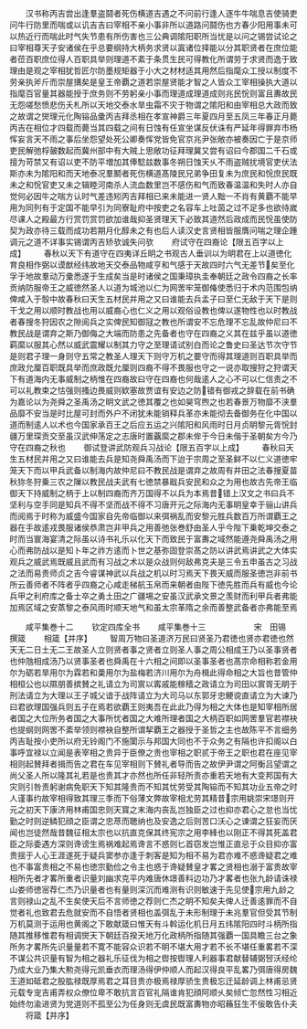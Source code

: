 <!-- { "loadSidebar": true } -->
　　汉书称丙吉尝出逢羣盗鬪者死伤横道吉遇之不问前行逢人逐牛牛喘息吉使骑吏问牛行防里而喘或以讥吉吉曰宰相不亲小事非所以道路问鬪伤也方春少阳用事未可以热近行而喘此时气失节患有所伤害也三公典调隂阳职所当忧是以问之锡尝试论之曰宰相尊天子安诸侯在乎总要纲持大柄务求贤以寘诸位择能以分其职贤者在庶位能者莅百职庶位得人百职具举则理道不紊于条贯生民可得教化所谓劳于求贤而逸于致理由是观之宰相犹哲匠尔防墨规矩器于小大之材材适其用然后指麾众工授以制度不劳亲执斧斤而崇屋搆矣是皇王帝覇之道若崇屋贤能才智之人皆众工宰相操执大道以指麾百官量其器能授于庶务则不劳躬亲小事而理道成理道成则兆民恱则富且夀故民无怨嗟愁愤悲伤夭札所以天地交泰水旱虫霜不灾于物谓之隂阳和由宰相总大政而致之故谓之爕理元化陶镕品彚丙吉拜丞相在孝宣神爵三年夏四月至五凤三年春正月薨丙吉在相位才四载而薨当其四载之间有日蚀有任宣坐谋反伏诛有严延年得罪弃市杨恽妄言天不雨之事后坐怨望处死公卿奏恽党皆免官京兆尹张敞亦被奏因亡于是京师吏民解弛桴皷数起而冀州部中有大贼上思敞功征拜理冀又尝有诏曰今郡国二千石或擅为苛禁又有诏以吏不防平増加其俸騐兹数事冬朔日蚀天乆不雨盗贼扰境官吏伏法斯亦未为隂阳和而天地泰况羣鬭者死伤横道髙陵民兄弟争田复未为庶民和恱庶民既未之和恱官吏又未之辑睦河南杀人流血数里岂不感伤和气而致春温温和失时人亦自觉何必因牛之喘方认时气差违矧丙吉拜相已来未能进一贤人黜一不肖有黄覇不能早用为同列有于定国不能早引为同寮耻府中按吏之名容车上吐茵之过不足多也欲待嵗尽课人之殿最方行赏罚赏罚欲加谁哉抑圣贤理天下必致其道然后政成而民恱虽使防契为政亦待三载而成功若期月化醇未之有也后人读汉史言贤相皆服膺问喘之理企踵调元之道不详事实锡谓丙吉矫欤诚失问欤
　　府试守在四裔论【限五百字以上成】
　　春秋以天下有道守在四夷详丘眀之书观古人垂训以为眀君在上以道徳化育良相作弼以谟猷经纬故地天交泰品物咸亨和气感于天故四时六气无差节矣至化孚于地故羣动万彚悉遂于生成矣当是时诸侯之国秉璋执圭奉朝廷之政令四裔之长率贡纳防服帝王之威徳然圣人以道为城池以仁为网罟牢笼御偹使悉归于术内范围包纳俾咸入于彀中故春秋曰天生五材民并用之又曰谁能去兵孟子曰至仁无敌于天下是则干戈之用以顺时教战也用以威裔心也仁义之用以观俗设教也俾以遂物性也以时教战者春搜冬狩因农之隙阅兵之实俾民知御冦之教也所谓安不忘危理不忘乱故仲尼曰不教民战是谓弃之斯乃御侮之大端而防患之先备者也守在四裔之义其在兹乎虽以道徳羁縻以服其心然以威武震耀以制其力守之至理请试别白而论之鲁史曰圣达节次守节是则君子理一身则守五常之教圣人理天下则守万机之要守而得其理道则百职具举而庶政允厘百职既具举而庶政既允厘则四裔不得不畏服也守之一说亦取搜狩之狩谓天下有道海内无事威制之柄惟在四裔故曰守在四裔也何哉逺人之心不可以仁信责之不可以礼教束之怙强则搔边畏威则欵塞故贾谊有安边之防错有御戎之辞载在前书确为嘉论以为尧舜之圣禹汤之眀文武之徳其覆之也如昊穹煦之也若春景万物靡不浃羣品靡不安当是时比屋可封而外户不闭犹未能销释兵革亦未能彻去备御务在化中国以道而制逺人以术也今国家承百王之后应五运之兴隂阳和风雨时日月贞眀黎元胥恱封疆万里琛贡交至虽汉武伸荡定之志唐时置覊縻之郡未侔于今日未偕于圣朝矣方今乃守在四裔之秋也
　　御试登讲武防观兵习战论【限五百字以上成】
　　春秋曰天生五材民并用之又曰谁能去兵是知尧舜禹汤而下迨于宗周之至圣鲜不以仁义道徳牢笼天下而以甲兵武备以制海内故仲尼曰不教民战是谓弃之故周有井田之法春搜夏苗秋狝冬狩乗三农之隟以教民战夫武有七徳禁暴戢兵安民和众之为用也故古先帝王临御天下持威制之柄于上以制四裔而齐万国得不以兵为本焉昔错上汉文之书曰兵不坚利与空手同是知兵不得不坚而战不得不习唐开元之际海内无事眀皇幸于骊山讲兵而阅焉于时称为威盛今国家自先帝临御以来弭祸乱而安黎元胜兵数百万所谓覇王之器在手故逺戎畏服诸侯恭肃岂非甲兵之用善弛张巻舒由圣人乎今陛下乗乾坤交泰之时而当寰海宴清之际虽以诗书礼乐以化天下而致民于富夀之域然能遵尧舜禹汤之用心而弗防战以是知卜年之祚方逺而卜世之基弥固登崇髙之防以讲武焉讲武之大体实观兵之威武焉既威且武而有习战之术以是众战则何敌弗克夫是三令五申虽古之习战之法而易贵师贞之吉今睿谋神武以兵战之机以时习焉天下畏天威而服圣徳岂非前书所云善师者不阵者乎四裔之心咸走梯航玉帛而来朝者由陛下徳先胜而兵有威也今论兵甲之利府库之备士卒之勇土田之广疆埸之安虽汉武承文景之羡财而利甲兵者弗能加焉区域之安蒸黎之泰风雨时顺天地气和虽太宗革隋之余而善整武备者亦弗能至焉














　　咸平集巻十二
　　钦定四库全书
　　咸平集巻十三　　　　　　宋　田锡　撰箴
　　相箴【并序】
　　智周万物曰圣道济万民曰贤圣乃君徳也贤亦君徳也然天无二日土无二王故圣人立则贤者事之贤者立则圣人事之周公相成王乃以圣事贤者也仲虺相成汤乃以贤事圣者也舜禹在十六相之间即以圣事圣者也髙宗命相称若金用尔为砺若旱用尔为霖若和羮用尔为盐梅若济川用尔为舟楫此得命相之大旨也昔管仲相桓公也以隰朋善摈賛之礼请立为司賔以寗戚能稼穑之政请立为司田以賔胥无眀于刑法请立为大理以王子城父谙于战阵请立为大司马以东郭牙忠鲠谠直请立为大谏乃曰君欲理国强兵则五子在焉若欲覇王则夷吾在此此乃得为相之大体也是知宰相所居者国之大位所务者国之大事所忧者国之大难所理者国之大柄百职如网罟羣官若襟袂也提纲则网罟不紊举领则襟袂自整所谓挈覇王之器授于圣哲之主也故陈平不言细务丙吉耻按小吏所以府无铃阁门不施闑示与邦国大同也不于众务之有隔也许扣阁以白事呼宜禄以立闻是表宰相之贵异于臣僚之贵也宰相之职贰于帝王之职也君在座见宰相则起賛拜者揖而告之君在车见宰相则下賛礼者导而告之故伊尹谓之阿衡吕望谓之尚父圣人所以隆其礼若是也贵其才亦然也所任非轻所责亦重若天地有大变邦国有大灾则引咎责躬谢病免职天下知其隆贵而不知其忧劳受其陶镕而不知其功业五帝之时人谨事约故宰相得致其理三季而下俗薄文弊故宰相尤劳其精昔宗用姚崇宋璟则开元之初天下康济用林甫国忠则天寳之末海内丧乱岂独臣之过也抑亦君心之怠也当忧勤之时则逆鳞犯顔之臣谓之忠荩而聴纳也及安逸之后则苦口沃心之谏谓之狂妄而厌闻也岂徒然哉昔魏征相太宗也以抗直克保其终宪宗之用李綘也以刚正不得其死盖君臣之际委遇方深则谗谤生焉祸难起焉谗言不惑则匕首窃发岂惟正直忌于众目抑亦富贵揺于人心王涯遂死于疑兵窦参亦逢于刺客是知为相不易为君亦难不惑谗疑君之难也不事富贵相之不易也徳宗勤俭之令主也惑于谗疑賛皇才畧之贤相也溺于富贵故宰相所先者才畧所重者识量刘幽求克平内难唐休璟善料边功乃才畧者也张九龄请诛禄山娄师徳宻荐仁杰乃识量者也有量则深沉而难测有识则敏速于先见使宗用九龄之言则禄山之乱不生矣使天后不言师徳之荐则仁杰之眀不知矣夫俾人迁善逺罪而不自觉者礼也致君去危就安而不自悟者贤相也盖弭乱于未形制理于未兆羣官但受其节制万机莫测于运用也黄阁之下敢献箴曰惟天有斗斡运化机日月五纬隂阳四时斗柄所指随其推移惟君有相调爕天下朝廷百揆天地万化政柄所指随其强覇一国具瞻三台之象所务才畧所先识量量若不寛不能容众识若不眀不堪大用才若不长不堪任重畧若不深不谋公共识量有智为相之器礼乐征伐为相之辔按辔理人利器事君献替辅弼唘沃经纶乃成大业乃集大勲尧得元凯垂衣而理汤得伊仲顺人而起汉得良平乱畧乃弭唐得房魏王道如砥君之股肱禄既厚焉君之耳目贵亦极焉禄厚骄生贵极忘迁延龄调上林甫忌贤元载专宠吉甫弄权众僚位卑不敢抗言百官礼隔谁肯犯顔阿顺乆矣倾亡忽然性习相近始终勿渝进贤为党道则不孤至公为任身则无虞民既富夀物亦昭蘓狂生不佞敢告仆夫
　　将箴【并序】
